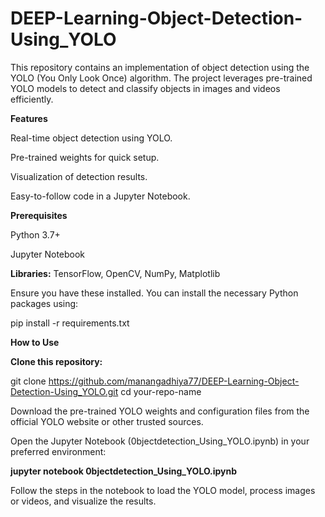 # DEEP-Learning-Object-Detection-Using_YOLO

This repository contains an implementation of object detection using the YOLO (You Only Look Once) algorithm. The project leverages pre-trained YOLO models to detect and classify objects in images and videos efficiently.

**Features**

Real-time object detection using YOLO.

Pre-trained weights for quick setup.

Visualization of detection results.

Easy-to-follow code in a Jupyter Notebook.

**Prerequisites**

Python 3.7+

Jupyter Notebook

**Libraries:** TensorFlow, OpenCV, NumPy, Matplotlib

Ensure you have these installed. You can install the necessary Python packages using:

pip install -r requirements.txt

**How to Use**

**Clone this repository:**

git clone https://github.com/manangadhiya77/DEEP-Learning-Object-Detection-Using_YOLO.git
cd your-repo-name

Download the pre-trained YOLO weights and configuration files from the official YOLO website or other trusted sources.

Open the Jupyter Notebook (0bjectdetection_Using_YOLO.ipynb) in your preferred environment:

**jupyter notebook 0bjectdetection_Using_YOLO.ipynb**

Follow the steps in the notebook to load the YOLO model, process images or videos, and visualize the results.


